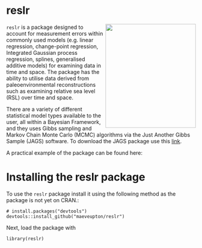 # reslr

<!-- badges: start -->
<img src="https://github.com/maeveupton/reslr/badge/reslr_badge.png" width="240" height="276" align="right" />
<!-- badges: end -->

 
`reslr` is a package designed to account for measurement errors within commonly used models (e.g. linear regression, change-point regression, Integrated Gaussian process regression, splines, generalised additive models) for examining data in time and space. The package has the ability to utilise data derived from paleoenvironmental reconstructions such as examining relative sea level (RSL) over time and space. 

There are a variety of different statistical model types available to the user, all within a Bayesian Framework, and they uses Gibbs sampling and Markov Chain Monte Carlo (MCMC) algorithms via the Just Another Gibbs Sample (JAGS) software. To download the JAGS package use this [link](https://sourceforge.net/projects/mcmc-jags/). 

A practical example of the package can be found here:


# Installing the reslr package
To use the `reslr` package install it using the following method as the package is not yet on CRAN.:
```{r}
# install.packages("devtools")
devtools::install_github("maeveupton/reslr")
```

Next, load the package with
```{r}
library(reslr)
```

